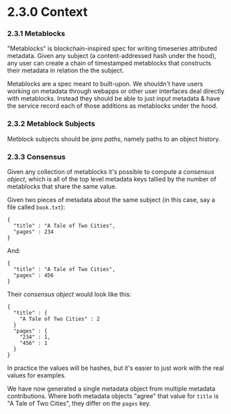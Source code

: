 # 2.3.0 Context

### 2.3.1 Metablocks
"Metablocks" is blockchain-inspired spec for writing timeseries attributed metadata. Given any subject (a content-addressed hash under the hood), any user can create a chain of timestamped metablocks that constructs their metadata in relation the the subject. 

Metablocks are a spec meant to built-upon. We shouldn't have users working on metadata through webapps or other user interfaces deal directly with metablocks. Instead they should be able to just input metadata & have the service record each of those additions as metablocks under the hood.

### 2.3.2 Metablock Subjects
Metblock subjects should be _ipns paths_, namely paths to an object history.

### 2.3.3 Consensus
Given any collection of metablocks it's possible to compute a _consensus object_, which is all of the top level metadata keys tallied by the number of metablocks that share the same value. 

Given two pieces of metadata about the same subject (in this case, say a file called `book.txt`):

    {
      "title" : "A Tale of Two Cities",
      "pages" : 234
    }

And:

    {
      "title" : "A Tale of Two Cities",
      "pages" : 456
    }

Their _consensus object_ would look like this:

    {
      "title" : {
        "A Tale of Two Cities" : 2
      }
      "pages" : {
        "234" : 1,
        "456" : 1
      }
    }

In practice the values will be hashes, but it's easier to just work with the real values for examples.

We have now generated a single metadata object from multiple metadata contributions. Where both metadata objects "agree" that value for `title` is "A Tale of Two Cities", they differ on the `pages` key.
